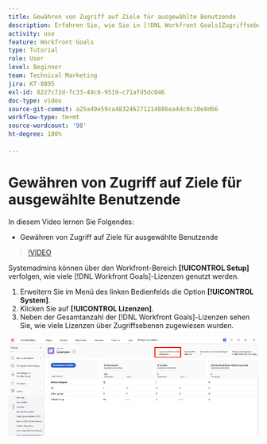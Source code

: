 ```yaml
---
title: Gewähren von Zugriff auf Ziele für ausgewählte Benutzende
description: Erfahren Sie, wie Sie in [!DNL Workfront Goals]Zugriffsebenen entsprechend dem Lizenztyp für Ihre Benutzende bearbeiten.
activity: use
feature: Workfront Goals
type: Tutorial
role: User
level: Beginner
team: Technical Marketing
jira: KT-8895
exl-id: 8227c72d-fc33-49c6-9519-c71afd5dc046
doc-type: video
source-git-commit: a25a49e59ca483246271214886ea4dc9c10e8d66
workflow-type: tm+mt
source-wordcount: '98'
ht-degree: 100%

---
```


# Gewähren von Zugriff auf Ziele für ausgewählte Benutzende

In diesem Video lernen Sie Folgendes:

* Gewähren von Zugriff auf Ziele für ausgewählte Benutzende

>[!VIDEO](https://video.tv.adobe.com/v/335189/?quality=12&learn=on)

Systemadmins können über den Workfront-Bereich **[!UICONTROL Setup]** verfolgen, wie viele [!DNL Workfront Goals]-Lizenzen genutzt werden.

1. Erweitern Sie im Menü des linken Bedienfelds die Option **[!UICONTROL System]**.
1. Klicken Sie auf **[!UICONTROL Lizenzen]**.
1. Neben der Gesamtanzahl der [!DNL Workfront Goals]-Lizenzen sehen Sie, wie viele Lizenzen über Zugriffsebenen zugewiesen wurden.

![Ein Screenshot mit der Anzahl der [!DNL Workfront Goals]-Lizenzen im Bereich „Setup“ von [!DNL Workfront]](assets/02-workfront-goals-licenses.png)
